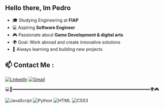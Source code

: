 ## Hello there, Im Pedro

- 🎓 Studying Engineering at **FIAP**  
- 💻 Aspiring **Software Engineer**  
- 🎮 Passionate about **Game Development & digital arts**  
- 🌍 Goal: Work abroad and create innovative solutions  
- 🚀 Always learning and building new projects

## 📫 Contact Me :
  [![LinkedIn](https://img.shields.io/badge/LinkedIn-0A66C2?style=for-the-badge&logo=linkedin&logoColor=white)]([https://www.linkedin.com/in/seu-usuario/](https://www.linkedin.com/in/pedro-drumond-1a0598324/))
  [![Gmail](https://img.shields.io/badge/Gmail-D14836?style=for-the-badge&logo=gmail&logoColor=white)](mailto:kaipacc999@gmail.com)  

💻🚀━━━━━━━━━━━━━━━━━━━━━━━━━━━━━━━━━━━━━━━━━━━━━━━━━━━━━🌍🎮

![JavaScript](https://img.shields.io/badge/JavaScript-F7DF1E?style=for-the-badge&logo=javascript&logoColor=black)
![Python](https://img.shields.io/badge/Python-3776AB?style=for-the-badge&logo=python&logoColor=white)
![HTML](https://img.shields.io/badge/HTML5-E34F26?style=for-the-badge&logo=html5&logoColor=white)
![CSS3](https://img.shields.io/badge/CSS3-1572B6?style=for-the-badge&logo=css3&logoColor=white)

<!--
**Kaip999/Kaip999** is a ✨ _special_ ✨ repository because its `README.md` (this file) appears on your GitHub profile.

Here are some ideas to get you started:

- 🔭 I’m currently working on ...
- 🌱 I’m currently learning ...
- 👯 I’m looking to collaborate on ...
- 🤔 I’m looking for help with ...
- 💬 Ask me about ...
- 📫 How to reach me: ...
- 😄 Pronouns: ...
- ⚡ Fun fact: ...
-->
